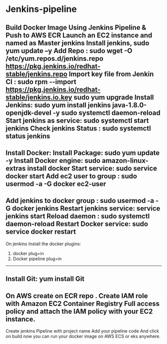 # Jenkins-pipeline
Build Docker Image Using Jenkins Pipeline &amp; Push to AWS ECR
Launch an EC2 instance and named as Master jenkins
Install jenkins, 
sudo yum update –y
Add Repo : sudo wget -O /etc/yum.repos.d/jenkins.repo \
    https://pkg.jenkins.io/redhat-stable/jenkins.repo
Import key file from Jenkin CI : sudo rpm --import https://pkg.jenkins.io/redhat-stable/jenkins.io.key
sudo yum upgrade
Install Jenkins: sudo yum install jenkins java-1.8.0-openjdk-devel -y
sudo systemctl daemon-reload
Start jenkins as service: sudo systemctl start jenkins
Check jenkins Status : sudo systemctl status jenkins
--------------------------------------------------------------------------------------
Install Docker:
Install Package: sudo yum update -y
Install Docker engine: sudo amazon-linux-extras install docker
Start service: sudo service docker start
Add ec2 user to group : sudo usermod -a -G docker ec2-user
--------------------------------------------------------------------------------------
Add jenkins to docker group : sudo usermod -a -G docker jenkins
Restart jenkins service: service jenkins start
Reload daemon : sudo systemctl daemon-reload
Restart Docker service: sudo service docker restart
------------------------------------------------------------------------------------
On jenkins Install the docker plugins:
1) docker plug=in
2) Docker pipeline plug=in
---------------------------------------------------------------------------------------
Install Git: yum install Git
-------------------------------------------------------------------------------------
On AWS create on ECR repo .
Create IAM role with Amazon EC2 Container Registry Full access policy and attach the IAM policy with your EC2 instance.
---------------------------------------------------------------------------------------------------------------------
Create jenkins Pipeline with project name
Add your pipeline code
And click on build
now you can run your docker image on AWS ECS or eks anywhere.
